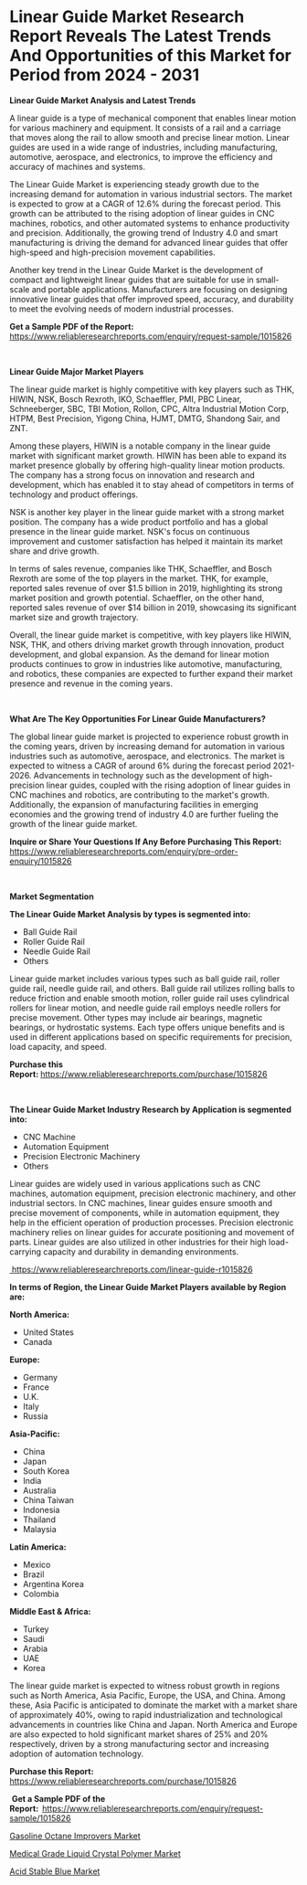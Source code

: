 <p><h1>Linear Guide Market Research Report Reveals The Latest Trends And Opportunities of this Market for Period from 2024 - 2031</h1></p><p><strong>Linear Guide Market Analysis and Latest Trends</strong></p>
<p><p>A linear guide is a type of mechanical component that enables linear motion for various machinery and equipment. It consists of a rail and a carriage that moves along the rail to allow smooth and precise linear motion. Linear guides are used in a wide range of industries, including manufacturing, automotive, aerospace, and electronics, to improve the efficiency and accuracy of machines and systems.</p><p>The Linear Guide Market is experiencing steady growth due to the increasing demand for automation in various industrial sectors. The market is expected to grow at a CAGR of 12.6% during the forecast period. This growth can be attributed to the rising adoption of linear guides in CNC machines, robotics, and other automated systems to enhance productivity and precision. Additionally, the growing trend of Industry 4.0 and smart manufacturing is driving the demand for advanced linear guides that offer high-speed and high-precision movement capabilities.</p><p>Another key trend in the Linear Guide Market is the development of compact and lightweight linear guides that are suitable for use in small-scale and portable applications. Manufacturers are focusing on designing innovative linear guides that offer improved speed, accuracy, and durability to meet the evolving needs of modern industrial processes.</p></p>
<p><strong>Get a Sample PDF of the Report:&nbsp;</strong> <a href="https://www.reliableresearchreports.com/enquiry/request-sample/1015826">https://www.reliableresearchreports.com/enquiry/request-sample/1015826</a></p>
<p>&nbsp;</p>
<p><strong>Linear Guide Major Market Players</strong></p>
<p><p>The linear guide market is highly competitive with key players such as THK, HIWIN, NSK, Bosch Rexroth, IKO, Schaeffler, PMI, PBC Linear, Schneeberger, SBC, TBI Motion, Rollon, CPC, Altra Industrial Motion Corp, HTPM, Best Precision, Yigong China, HJMT, DMTG, Shandong Sair, and ZNT.</p><p>Among these players, HIWIN is a notable company in the linear guide market with significant market growth. HIWIN has been able to expand its market presence globally by offering high-quality linear motion products. The company has a strong focus on innovation and research and development, which has enabled it to stay ahead of competitors in terms of technology and product offerings. </p><p>NSK is another key player in the linear guide market with a strong market position. The company has a wide product portfolio and has a global presence in the linear guide market. NSK's focus on continuous improvement and customer satisfaction has helped it maintain its market share and drive growth.</p><p>In terms of sales revenue, companies like THK, Schaeffler, and Bosch Rexroth are some of the top players in the market. THK, for example, reported sales revenue of over $1.5 billion in 2019, highlighting its strong market position and growth potential. Schaeffler, on the other hand, reported sales revenue of over $14 billion in 2019, showcasing its significant market size and growth trajectory.</p><p>Overall, the linear guide market is competitive, with key players like HIWIN, NSK, THK, and others driving market growth through innovation, product development, and global expansion. As the demand for linear motion products continues to grow in industries like automotive, manufacturing, and robotics, these companies are expected to further expand their market presence and revenue in the coming years.</p></p>
<p>&nbsp;</p>
<p><strong>What Are The Key Opportunities For Linear Guide Manufacturers?</strong></p>
<p><p>The global linear guide market is projected to experience robust growth in the coming years, driven by increasing demand for automation in various industries such as automotive, aerospace, and electronics. The market is expected to witness a CAGR of around 6% during the forecast period 2021-2026. Advancements in technology such as the development of high-precision linear guides, coupled with the rising adoption of linear guides in CNC machines and robotics, are contributing to the market's growth. Additionally, the expansion of manufacturing facilities in emerging economies and the growing trend of industry 4.0 are further fueling the growth of the linear guide market.</p></p>
<p><strong>Inquire or Share Your Questions If Any Before Purchasing This Report:</strong> <a href="https://www.reliableresearchreports.com/enquiry/pre-order-enquiry/1015826">https://www.reliableresearchreports.com/enquiry/pre-order-enquiry/1015826</a></p>
<p>&nbsp;</p>
<p><strong>Market Segmentation</strong></p>
<p><strong>The Linear Guide Market Analysis by types is segmented into:</strong></p>
<p><ul><li>Ball Guide Rail</li><li>Roller Guide Rail</li><li>Needle Guide Rail</li><li>Others</li></ul></p>
<p><p>Linear guide market includes various types such as ball guide rail, roller guide rail, needle guide rail, and others. Ball guide rail utilizes rolling balls to reduce friction and enable smooth motion, roller guide rail uses cylindrical rollers for linear motion, and needle guide rail employs needle rollers for precise movement. Other types may include air bearings, magnetic bearings, or hydrostatic systems. Each type offers unique benefits and is used in different applications based on specific requirements for precision, load capacity, and speed.</p></p>
<p><strong>Purchase this Report:&nbsp;</strong><a href="https://www.reliableresearchreports.com/purchase/1015826">https://www.reliableresearchreports.com/purchase/1015826</a></p>
<p>&nbsp;</p>
<p><strong>The Linear Guide Market Industry Research by Application is segmented into:</strong></p>
<p><ul><li>CNC Machine</li><li>Automation Equipment</li><li>Precision Electronic Machinery</li><li>Others</li></ul></p>
<p><p>Linear guides are widely used in various applications such as CNC machines, automation equipment, precision electronic machinery, and other industrial sectors. In CNC machines, linear guides ensure smooth and precise movement of components, while in automation equipment, they help in the efficient operation of production processes. Precision electronic machinery relies on linear guides for accurate positioning and movement of parts. Linear guides are also utilized in other industries for their high load-carrying capacity and durability in demanding environments.</p></p>
<p><a href="https://www.reliableresearchreports.com/linear-guide-r1015826">&nbsp;https://www.reliableresearchreports.com/linear-guide-r1015826</a></p>
<p><strong>In terms of Region, the Linear Guide Market Players available by Region are:</strong></p>
<p>
    <p> <strong> North America: </strong>
        <ul>
            <li>United States</li>
            <li>Canada</li>
        </ul>
        </p> 
    <p> <strong> Europe: </strong>
        <ul>
            <li>Germany</li>
            <li>France</li>
            <li>U.K.</li>
            <li>Italy</li>
            <li>Russia</li>
        </ul>
        </p> 
    <p> <strong> Asia-Pacific: </strong>
        <ul>
            <li>China</li>
            <li>Japan</li>
            <li>South Korea</li>
            <li>India</li>
            <li>Australia</li>
            <li>China Taiwan</li>
            <li>Indonesia</li>
            <li>Thailand</li>
            <li>Malaysia</li>
        </ul>
        </p> 
    <p> <strong> Latin America: </strong>
        <ul>
            <li>Mexico</li>
            <li>Brazil</li>
            <li>Argentina Korea</li>
            <li>Colombia</li>
        </ul>
        </p> 
    <p> <strong> Middle East & Africa: </strong>
        <ul>
            <li>Turkey</li>
            <li>Saudi</li>
            <li>Arabia</li>
            <li>UAE</li>
            <li>Korea</li>
        </ul>
    </p>
    </p>
<p><p>The linear guide market is expected to witness robust growth in regions such as North America, Asia Pacific, Europe, the USA, and China. Among these, Asia Pacific is anticipated to dominate the market with a market share of approximately 40%, owing to rapid industrialization and technological advancements in countries like China and Japan. North America and Europe are also expected to hold significant market shares of 25% and 20% respectively, driven by a strong manufacturing sector and increasing adoption of automation technology.</p></p>
<p><strong>Purchase this Report: </strong><a href="https://www.reliableresearchreports.com/purchase/1015826">https://www.reliableresearchreports.com/purchase/1015826</a></p>
<p>&nbsp;<strong>Get a Sample PDF of the Report:&nbsp;&nbsp;</strong><a href="https://www.reliableresearchreports.com/enquiry/request-sample/1015826">https://www.reliableresearchreports.com/enquiry/request-sample/1015826</a></p>
<p><strong></strong></p>
<p><p><a href="https://www.linkedin.com/pulse/gasoline-octane-improvers-market-size-reflecting-forecast-wpqvf?trackingId=CiQO%2BApIbjgwt2YjxFmMqg%3D%3D">Gasoline Octane Improvers Market</a></p><p><a href="https://www.linkedin.com/pulse/medical-grade-liquid-crystal-polymer-market-size-2024--bcq2f?trackingId=Wl7yCe3uldgq7IQ7xPSyXQ%3D%3D">Medical Grade Liquid Crystal Polymer Market</a></p><p><a href="https://www.linkedin.com/pulse/acid-stable-blue-market-comprehensive-assessment-type-application-vmwmf?trackingId=JSzgqe%2BoxVU7J4NYOpcIpw%3D%3D">Acid Stable Blue Market</a></p></p>